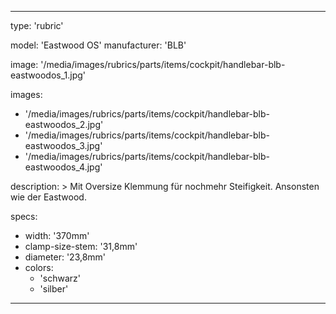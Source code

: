 ---

type: 'rubric'


model: 'Eastwood OS'
manufacturer: 'BLB'

image: '/media/images/rubrics/parts/items/cockpit/handlebar-blb-eastwoodos_1.jpg'

images:
  - '/media/images/rubrics/parts/items/cockpit/handlebar-blb-eastwoodos_2.jpg'
  - '/media/images/rubrics/parts/items/cockpit/handlebar-blb-eastwoodos_3.jpg'
  - '/media/images/rubrics/parts/items/cockpit/handlebar-blb-eastwoodos_4.jpg'

description: >
    Mit Oversize Klemmung für nochmehr Steifigkeit. Ansonsten wie der Eastwood.

specs:
  - width: '370mm'
  - clamp-size-stem: '31,8mm'
  - diameter: '23,8mm'
  - colors:
    - 'schwarz'
    - 'silber'

---